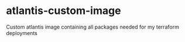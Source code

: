 # atlantis-custom-image
Custom atlantis image containing all packages needed for my terraform deployments
